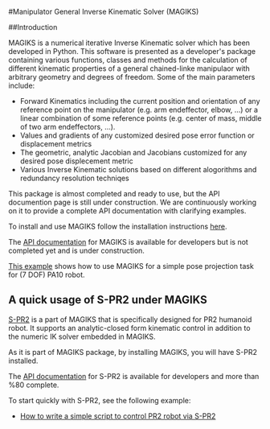 #Manipulator General Inverse Kinematic Solver (MAGIKS)

##Introduction

MAGIKS is a numerical iterative Inverse Kinematic solver which has been developed in Python. This software is presented as a developer's package containing various functions, classes and methods for the calculation of different kinematic properties of a general chained-linke
manipulaor with arbitrary geometry and degrees of freedom. Some of the main parameters include:

* Forward Kinematics including the current position and orientation of any reference point on the manipulator (e.g. arm endeffector, elbow, ...) or a linear combination of some reference points (e.g. center of mass, middle of two arm endeffectors, ...). 
* Values and gradients of any customized desired pose error function or displacement metrics
* The geometric, analytic Jacobian and Jacobians customized for any desired pose displecement metric
* Various Inverse Kinematic solutions based on different alogorithms and redundancy resolution techniqes 

This package is almost completed and ready to use, but the API documention page is still under construction.
We are continuously working on it to provide a complete API documentation with clarifying examples.

To install and use MAGIKS follow the installation instructions [here](https://github.com/uts-magic-lab/Magiks/blob/master/documentation/magiks/install_magiks.md). 

The [API documentation](http://uts-magic-lab.github.io/Magiks/index.html)
for MAGIKS is available for developers but is not completed yet and is under construction. 

[This example](https://github.com/uts-magic-lab/Magiks/blob/master/documentation/magiks/example_1.md) shows how to use MAGIKS for a simple pose projection task for 
(7 DOF) PA10 robot.


## A quick usage of S-PR2 under MAGIKS

[S-PR2](https://github.com/uts-magic-lab/Magiks/blob/master/documentation/s-pr2/README.md)
is a part of MAGIKS that is specifically designed for PR2 humanoid robot.
It supports an analytic-closed form kinematic control in addition to the numeric IK solver embedded in MAGIKS. 

As it is part of MAGIKS package, by installing MAGIKS, you will have S-PR2 installed. 

The [API documentation](http://uts-magic-lab.github.io/Magiks/namespacemagiks_1_1specific__geometries_1_1pr2.html)
for S-PR2 is available for developers and more than %80 complete.

To start quickly with S-PR2, see the following example:

* [How to write a simple script to control PR2 robot via S-PR2](https://github.com/uts-magic-lab/Magiks/blob/master/documentation/s-pr2/example_1.md)


